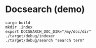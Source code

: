 # Docsearch (demo)

```
cargo build
mkdir .index
export DOCSEARCH_DOC_DIR="/my/doc/dir"
./target/debug/indexer
./target/debug/search "search term"
```